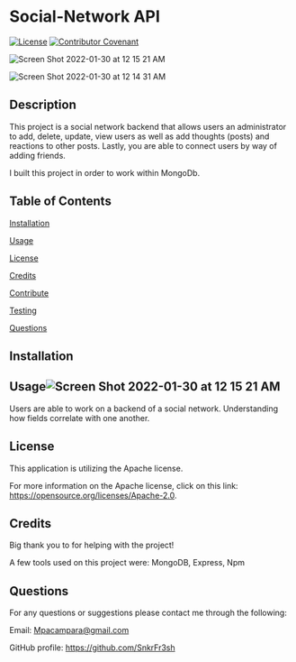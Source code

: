 
# Social-Network API


[![License](https://img.shields.io/badge/License-Apache_2.0-blue.svg)](https://opensource.org/licenses/Apache-2.0) [![Contributor Covenant](https://img.shields.io/badge/Contributor%20Covenant-2.1-4baaaa.svg)](code_of_conduct.md)



![Screen Shot 2022-01-30 at 12 15 21 AM](https://user-images.githubusercontent.com/87551856/151692122-d9de0055-5a07-4a91-aa75-d96976bbbc5c.png)

![Screen Shot 2022-01-30 at 12 14 31 AM](https://user-images.githubusercontent.com/87551856/151692144-ebb8fbea-6f93-4075-9dd7-47bceae6653a.png)


## Description
This project is a social network backend that allows users an administrator to add, delete, update, view users as well as add thoughts (posts) and reactions to other posts. Lastly, you are able to connect users by way of adding friends.

I built this project in order to work within MongoDb.




## Table of Contents

[Installation](#installation)

[Usage](#usage)

[License](#license)

[Credits](#credits)

[Contribute](#contribute)

[Testing](#testing)

[Questions](#questions)




## Installation




## Usage![Screen Shot 2022-01-30 at 12 15 21 AM](https://user-images.githubusercontent.com/87551856/151692120-0316c19a-219e-4fca-9ff7-04db914a042c.png)

Users are able to work on a backend of a social network. Understanding how fields correlate with one another.



## License
This application is utilizing the Apache license.

For more information on the Apache license, click on this link: https://opensource.org/licenses/Apache-2.0.



## Credits
Big thank you to  for helping with the project!

A few tools used on this project were: MongoDB, Express, Npm


## Questions
For any questions or suggestions please contact me through the following:

Email: Mpacampara@gmail.com

GitHub profile: https://github.com/SnkrFr3sh

